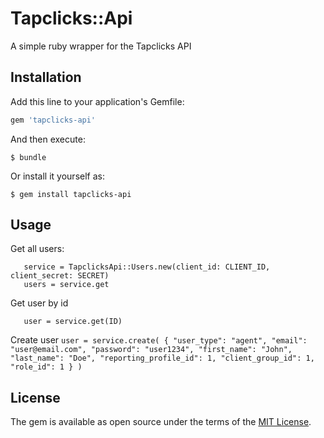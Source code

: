 # Tapclicks::Api
A simple ruby wrapper for the Tapclicks API

## Installation

Add this line to your application's Gemfile:

```ruby
gem 'tapclicks-api'
```

And then execute:

    $ bundle

Or install it yourself as:

    $ gem install tapclicks-api

## Usage
Get all users:
   ```
      service = TapclicksApi::Users.new(client_id: CLIENT_ID, client_secret: SECRET)
      users = service.get
   ```
Get user by id
   ```
      user = service.get(ID)
   ```
Create user
    ```
      user = service.create(
          {
            "user_type": "agent",
            "email": "user@email.com",
            "password": "user1234",
            "first_name": "John",
            "last_name": "Doe",
            "reporting_profile_id": 1,
            "client_group_id": 1,
            "role_id": 1
          }
      )
    ```
## License

The gem is available as open source under the terms of the [MIT License](http://opensource.org/licenses/MIT).
